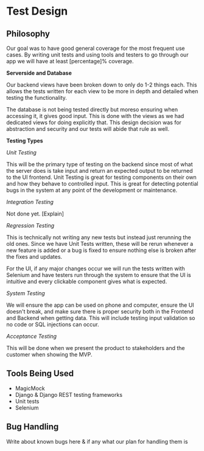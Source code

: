 # Test Design

## Philosophy
Our goal was to have good general coverage for the most frequent use cases. By writing unit tests and using tools and testers to go through our app we will have at least [percentage]% coverage. 

**Serverside and Database**

Our backend views have been broken down to only do 1-2 things each. This allows the tests written for each view to be more in depth and detailed when testing the functionality.

The database is not being tested directly but moreso ensuring when accessing it, it gives good input. This is done with the views as we had dedicated views for doing explicitly that. This design decision was for abstraction and security and our tests will abide that rule as well.

**Testing Types**

*Unit Testing*

This will be the primary type of testing on the backend since most of what the server does is take input and return an expected output to be returned to the UI frontend. Unit Testing is great for testing components on their own and how they behave to controlled input. This is great for detecting potential bugs in the system at any point of the development or maintenance. 

*Integration Testing*

Not done yet. [Explain]

*Regression Testing*

This is technically not writing any new tests but instead just rerunning the old ones. Since we have Unit Tests written, these will be rerun whenever a new feature is added or a bug is fixed to ensure nothing else is broken after the fixes and updates.

For the UI, if any major changes occur we will run the tests written with Selenium and have testers run through the system to ensure that the UI is intuitive and every clickable component gives what is expected.

*System Testing*

We will ensure the app can be used on phone and computer, ensure the UI doesn't break, and make sure there is proper security both in the Frontend and Backend when getting data. This will include testing input validation so no code or SQL injections can occur.

*Acceptance Testing*

This will be done when we present the product to stakeholders and the customer when showing the MVP.

## Tools Being Used
-   MagicMock
-   Django & Django REST testing frameworks
-   Unit tests
-   Selenium

## Bug Handling
Write about known bugs here & if any what our plan for handling them is